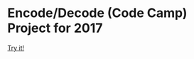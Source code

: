 # Encode/Decode (Code Camp) Project for 2017
[Try it!](https://allknowingfrog.github.io/cookie-miner)
